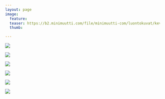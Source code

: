 ```yaml
---
layout: page
image:
  feature:
  teaser: https://b2.minimuutti.com/file/minimuutti-com/luontokuvat/kev%C3%A4t/4/DS52303-245px.jpg
  thumb:

---
```


![](https://b2.minimuutti.com/file/minimuutti-com/luontokuvat/kev%C3%A4t/3/DS50643-800px.jpg)

![](https://b2.minimuutti.com/file/minimuutti-com/luontokuvat/kev%C3%A4t/3/DS50644-800px.jpg)

![](https://b2.minimuutti.com/file/minimuutti-com/luontokuvat/kev%C3%A4t/4/DS52305-800px.jpg)

![](https://b2.minimuutti.com/file/minimuutti-com/luontokuvat/kev%C3%A4t/4/DS52308-800px.jpg)

![](https://b2.minimuutti.com/file/minimuutti-com/luontokuvat/kev%C3%A4t/4/DS52310-800px.jpg)

![](https://b2.minimuutti.com/file/minimuutti-com/luontokuvat/kev%C3%A4t/4/DS52303-800px.jpg)
